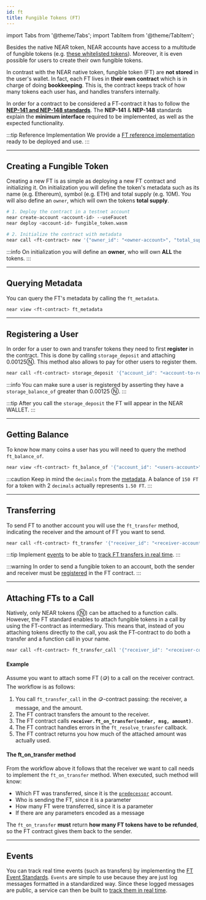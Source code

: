 ```yaml
---
id: ft
title: Fungible Tokens (FT)
---
```


import Tabs from '@theme/Tabs';
import TabItem from '@theme/TabItem';

Besides the native NEAR token, NEAR accounts have access to a multitude of fungible tokens (e.g. [these whitelisted tokens](https://guide.ref.finance/developers-1/cli-trading#query-whitelisted-tokens)). Moreover, it is even possible for users to create their own fungible tokens.

In contrast with the NEAR native token, fungible token (FT) are **not stored** in the user's wallet. In fact, each FT lives in **their own contract** which is in charge of doing **bookkeeping**. This is, the contract keeps track of how many tokens each user has, and handles transfers internally.

In order for a contract to be considered a FT-contract it has to follow the [**NEP-141 and NEP-148 standards**](https://nomicon.io/Standards/FungibleToken/). The **NEP-141** & **NEP-148** standards explain the **minimum interface** required to be implemented, as well as the expected functionality.

:::tip Reference Implementation We provide a [FT reference implementation](https://github.com/near-examples/FT) ready to be deployed and use. :::

<!-- ### Summary of Methods -->

---

## Creating a Fungible Token
Creating a new FT is as simple as deploying a new FT contract and initializing it. On initialization you will define the token's metadata such as its name (e.g. Ethereum), symbol (e.g. ETH) and total supply (e.g. 10M). You will also define an `owner`, which will own the tokens **total supply**.

<Tabs className="language-tabs" groupId="code-tabs">
  <TabItem value="cli" label="NEAR CLI">

  ```bash
  # 1. Deploy the contract in a testnet account
  near create-account <account-id> --useFaucet
  near deploy <account-id> fungible_token.wasm

  # 2. Initialize the contract with metadata
  near call <ft-contract> new '{"owner_id": "<owner-account>", "total_supply": "1000000000000000", "metadata": { "spec": "ft-1.0.0", "name": "Example Token Name", "symbol": "EXLT", "decimals": 8 }}' --accountId <ft-contract>

  ```

  </TabItem>
</Tabs>

:::info On initialization you will define an **owner**, who will own **ALL** the tokens. :::

<hr className="subsection" />

## Querying Metadata
You can query the FT's metadata by calling the `ft_metadata`.

<Tabs className="language-tabs" groupId="code-tabs">
  <TabItem value="cli" label="NEAR CLI">

  ```bash
  near view <ft-contract> ft_metadata
  ```

  </TabItem>
</Tabs>

<hr className="subsection" />

## Registering a User
In order for a user to own and transfer tokens they need to first **register** in the contract. This is done by calling `storage_deposit` and attaching 0.00125Ⓝ. This method also allows to pay for other users to register them.

<Tabs className="language-tabs" groupId="code-tabs">
  <TabItem value="cli" label="NEAR CLI">

  ```bash
  near call <ft-contract> storage_deposit '{"account_id": "<account-to-register>"}' --accountId <your-account> --amount 0.00125
  ```

  </TabItem>
</Tabs>

:::info You can make sure a user is registered by asserting they have a `storage_balance_of` greater than 0.00125 Ⓝ. :::

:::tip After you call the `storage_deposit` the FT will appear in the NEAR WALLET. :::

<hr className="subsection" />

## Getting Balance
To know how many coins a user has you will need to query the method `ft_balance_of`.

<Tabs className="language-tabs" groupId="code-tabs">
  <TabItem value="cli" label="NEAR CLI">

  ```bash
  near view <ft-contract> ft_balance_of '{"account_id": "<users-account>"}'
  ```
  
  </TabItem>
</Tabs>

:::caution Keep in mind the `decimals` from the [metadata](#query-metadata). A balance of `150 FT` for a token with 2 `decimals` actually represents `1.50 FT`. :::

<hr className="subsection" />

## Transferring
To send FT to another account you will use the `ft_transfer` method, indicating the receiver and the amount of FT you want to send.

<Tabs className="language-tabs" groupId="code-tabs">
  <TabItem value="cli" label="NEAR CLI">

  ```bash
  near call <ft-contract> ft_transfer '{"receiver_id": "<receiver-account>", "amount": "<amount>"}' --accountId <your-account> --depositYocto 1
  ```
  
  </TabItem>
</Tabs>

:::tip Implement [events](https://nomicon.io/Standards/Tokens/FungibleToken/Event) to be able to [track FT transfers in real time](../../4.tools/events.md). :::

:::warning In order to send a fungible token to an account, both the sender and receiver must be [registered](#register-a-user) in the FT contract. :::

<hr className="subsection" />

## Attaching FTs to a Call
Natively, only NEAR tokens (Ⓝ) can be attached to a function calls. However, the FT standard enables to attach fungible tokens in a call by using the FT-contract as intermediary. This means that, instead of you attaching tokens directly to the call, you ask the FT-contract to do both a transfer and a function call in your name.

<Tabs className="language-tabs" groupId="code-tabs">
  <TabItem value="cli" label="NEAR CLI">

  ```bash
  near call <ft-contract> ft_transfer_call '{"receiver_id": "<receiver-contract>", "amount": "<amount>", "msg": "<a-string-message>"}' --accountId <user_account_id> --depositYocto 1
  ```
  
  </TabItem>
</Tabs>

#### Example
Assume you want to attach some FT (🪙) to a call on the receiver contract. The workflow is as follows:
1. You call `ft_transfer_call` in the 🪙-contract passing: the receiver, a message, and the amount.
2. The FT contract transfers the amount to the receiver.
3. The FT contract calls **`receiver.ft_on_transfer(sender, msg, amount)`**.
4. The FT contract handles errors in the `ft_resolve_transfer` callback.
5. The FT contract returns you how much of the attached amount was actually used.

#### The ft_on_transfer method
From the workflow above it follows that the receiver we want to call needs to implement the `ft_on_transfer` method. When executed, such method will know:
- Which FT was transferred, since it is the [`predecessor`](../contracts/environment/environment.md#predecessor-and-signer) account.
- Who is sending the FT, since it is a parameter
- How many FT were transferred, since it is a parameter
- If there are any parameters encoded as a message

The `ft_on_transfer` **must** return **how many FT tokens have to be refunded**, so the FT contract gives them back to the sender.

<hr className="subsection" />

## Events
You can track real time events (such as transfers) by implementing the [FT Event Standards](https://nomicon.io/Standards/Tokens/FungibleToken/Event). `Events` are simple to use because they are just log messages formatted in a standardized way. Since these logged messages are public, a service can then be built to [track them in real time](../../4.tools/events.md).
